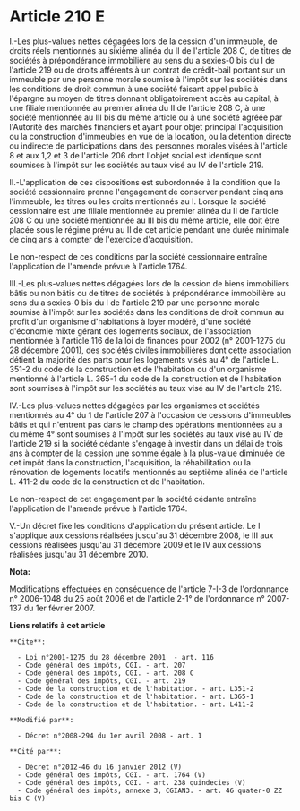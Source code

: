 # Article 210 E

I.-Les plus-values nettes dégagées lors de la cession d'un immeuble, de droits réels mentionnés au sixième alinéa du II de
l'article 208 C, de titres de sociétés à prépondérance immobilière au sens du a sexies-0 bis du I de l'article 219 ou de
droits afférents à un contrat de crédit-bail portant sur un immeuble par une personne morale soumise à l'impôt sur les
sociétés dans les conditions de droit commun à une société faisant appel public à l'épargne au moyen de titres donnant
obligatoirement accès au capital, à une filiale mentionnée au premier alinéa du II de l'article 208 C, à une société
mentionnée au III bis du même article ou à une société agréée par l'Autorité des marchés financiers et ayant pour objet
principal l'acquisition ou la construction d'immeubles en vue de la location, ou la détention directe ou indirecte de
participations dans des personnes morales visées à l'article 8 et aux 1,2 et 3 de l'article 206 dont l'objet social est
identique sont soumises à l'impôt sur les sociétés au taux visé au IV de l'article 219. 

II.-L'application de ces dispositions est subordonnée à la condition que la société cessionnaire prenne l'engagement de
conserver pendant cinq ans l'immeuble, les titres ou les droits mentionnés au I. Lorsque la société cessionnaire est une
filiale mentionnée au premier alinéa du II de l'article 208 C ou une société mentionnée au III bis du même article, elle doit
être placée sous le régime prévu au II de cet article pendant une durée minimale de cinq ans à compter de l'exercice
d'acquisition. 

Le non-respect de ces conditions par la société cessionnaire entraîne l'application de l'amende prévue à l'article 1764. 

III.-Les plus-values nettes dégagées lors de la cession de biens immobiliers bâtis ou non bâtis ou de titres de sociétés à
prépondérance immobilière au sens du a sexies-0 bis du I de l'article 219 par une personne morale soumise à l'impôt sur les
sociétés dans les conditions de droit commun au profit d'un organisme d'habitations à loyer modéré, d'une société d'économie
mixte gérant des logements sociaux, de l'association mentionnée à l'article 116 de la loi de finances pour 2002 (n° 2001-1275
du 28 décembre 2001), des sociétés civiles immobilières dont cette association détient la majorité des parts pour les
logements visés au 4° de l'article L. 351-2 du code de la construction et de l'habitation ou d'un organisme mentionné à
l'article L. 365-1 du code de la construction et de l'habitation sont soumises à l'impôt sur les sociétés au taux visé au IV
de l'article 219. 

IV.-Les plus-values nettes dégagées par les organismes et sociétés mentionnés au 4° du 1 de l'article 207 à l'occasion de
cessions d'immeubles bâtis et qui n'entrent pas dans le champ des opérations mentionnées au a du même 4° sont soumises à
l'impôt sur les sociétés au taux visé au IV de l'article 219 si la société cédante s'engage à investir dans un délai de trois
ans à compter de la cession une somme égale à la plus-value diminuée de cet impôt dans la construction, l'acquisition, la
réhabilitation ou la rénovation de logements locatifs mentionnés au septième alinéa de l'article L. 411-2 du code de la
construction et de l'habitation. 

Le non-respect de cet engagement par la société cédante entraîne l'application de l'amende prévue à l'article 1764. 

V.-Un décret fixe les conditions d'application du présent article. Le I s'applique aux cessions réalisées jusqu'au 31
décembre 2008, le III aux cessions réalisées jusqu'au 31 décembre 2009 et le IV aux cessions réalisées jusqu'au 31 décembre
2010.

**Nota:**

Modifications effectuées en conséquence de l'article 7-I-3 de l'ordonnance n° 2006-1048 du 25 août 2006 et de l'article 2-1°
de l'ordonnance n° 2007-137 du 1er février 2007.

**Liens relatifs à cet article**

	**Cite**:

	  - Loi n°2001-1275 du 28 décembre 2001  - art. 116
	  - Code général des impôts, CGI. - art. 207
	  - Code général des impôts, CGI. - art. 208 C
	  - Code général des impôts, CGI. - art. 219
	  - Code de la construction et de l'habitation. - art. L351-2
	  - Code de la construction et de l'habitation. - art. L365-1
	  - Code de la construction et de l'habitation. - art. L411-2

	**Modifié par**:

	  - Décret n°2008-294 du 1er avril 2008 - art. 1

	**Cité par**:

	  - Décret n°2012-46 du 16 janvier 2012 (V)
	  - Code général des impôts, CGI. - art. 1764 (V)
	  - Code général des impôts, CGI. - art. 238 quindecies (V)
	  - Code général des impôts, annexe 3, CGIAN3. - art. 46 quater-0 ZZ bis C (V)

